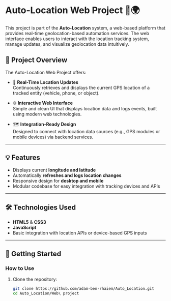 # Auto-Location Web Project 🚗🌍

This project is part of the **Auto-Location** system, a web-based platform that provides real-time geolocation-based automation services. The web interface enables users to interact with the location tracking system, manage updates, and visualize geolocation data intuitively.

## 📌 Project Overview

The Auto-Location Web Project offers:

- 🔄 **Real-Time Location Updates**  
  Continuously retrieves and displays the current GPS location of a tracked entity (vehicle, phone, or object).

- 🌐 **Interactive Web Interface**  
  Simple and clean UI that displays location data and logs events, built using modern web technologies.

- 🗺️ **Integration-Ready Design**  
  Designed to connect with location data sources (e.g., GPS modules or mobile devices) via backend services.

---

## 💡 Features

- Displays current **longitude and latitude**
- Automatically **refreshes and logs location changes**
- Responsive design for **desktop and mobile**
- Modular codebase for easy integration with tracking devices and APIs

---

## 🛠️ Technologies Used

- **HTML5** & **CSS3**
- **JavaScript**
- Basic integration with location APIs or device-based GPS inputs

---

## 🚀 Getting Started

### How to Use

1. Clone the repository:
   ```bash
   git clone https://github.com/adam-ben-rhaiem/Auto_Location.git
   cd Auto_Location/Web\ project
